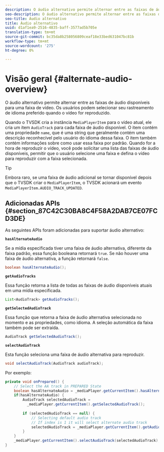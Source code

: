 ```yaml
---
description: O áudio alternativo permite alternar entre as faixas de áudio disponíveis para uma faixa de vídeo. Os usuários podem selecionar seu rastreamento de idioma preferido quando o vídeo for reproduzido.
seo-description: O áudio alternativo permite alternar entre as faixas de áudio disponíveis para uma faixa de vídeo. Os usuários podem selecionar seu rastreamento de idioma preferido quando o vídeo for reproduzido.
seo-title: Áudio alternativo
title: Áudio alternativo
uuid: d1af1ea9-2516-4835-baff-3577ad5b705e
translation-type: tm+mt
source-git-commit: bc35da8b258056809ceaf18e33bed631047bc81b
workflow-type: tm+mt
source-wordcount: '275'
ht-degree: 0%

---
```



# Visão geral {#alternate-audio-overview}

O áudio alternativo permite alternar entre as faixas de áudio disponíveis para uma faixa de vídeo. Os usuários podem selecionar seu rastreamento de idioma preferido quando o vídeo for reproduzido.

<!--<a id="section_E4F9DC28A2944BD08B4190A7F98A8365"></a>-->

Quando o TVSDK cria a instância `MediaPlayerItem` para o vídeo atual, ele cria um item `AudioTrack` para cada faixa de áudio disponível. O item contém uma propriedade `name`, que é uma string que geralmente contém uma descrição reconhecível pelo usuário do idioma dessa faixa. O item também contém informações sobre como usar essa faixa por padrão. Quando for a hora de reproduzir o vídeo, você pode solicitar uma lista das faixas de áudio disponíveis, permitir que o usuário selecione uma faixa e defina o vídeo para reproduzir com a faixa selecionada.

>[!TIP]
>
>Embora raro, se uma faixa de áudio adicional se tornar disponível depois que o TVSDK criar o `MediaPlayerItem`, o TVSDK acionará um evento `MediaPlayerItem.AUDIO_TRACK_UPDATED`.

## Adicionadas APIs {#section_87C42C30BA8C4F58A2DAB7CE07FCD3DE}

As seguintes APIs foram adicionadas para suportar áudio alternativo:

**`hasAlternateAudio`**

Se a mídia especificada tiver uma faixa de áudio alternativa, diferente da faixa padrão, essa função booleana retornará `true`. Se não houver uma faixa de áudio alternativa, a função retornará `false`.

```java
boolean hasAlternateAudio();
```

**`getAudioTracks`**

Essa função retorna a lista de todas as faixas de áudio disponíveis atuais em uma mídia especificada.

```java
List<AudioTrack> getAudioTracks();
```

**`getSelectedAudioTrack`**

Essa função que retorna a faixa de áudio alternativa selecionada no momento e as propriedades, como idioma. A seleção automática da faixa também pode ser extraída.

```java
AudioTrack getSelectedAudioTrack();
```

**`selectAudioTrack`**

Esta função seleciona uma faixa de áudio alternativa para reproduzir.

```java
void selectAudioTrack(AudioTrack audioTrack);
```

Por exemplo:

```java
private void onPrepared() { 
    // Select the AA track in PREPARED State 
    boolean hasAlternateAudio = _mediaPlayer.getCurrentItem().hasAlternateAudio(); 
    if(hasAlternateAudio) { 
        AudioTrack selectedAudioTrack =  
          _mediaPlayer.getCurrentItem().getSelectedAudioTrack(); 
 
        if (selectedAudioTrack == null) {  
            // Selecting default audio track  
            // If index is 1 it will select alternate audio track  
            selectedAudioTrack = _mediaPlayer.getCurrentItem().getAudioTracks().get(0);  
        } 
    } 
    _mediaPlayer.getCurrentItem().selectAudioTrack(selectedAudioTrack); 
} 
```
